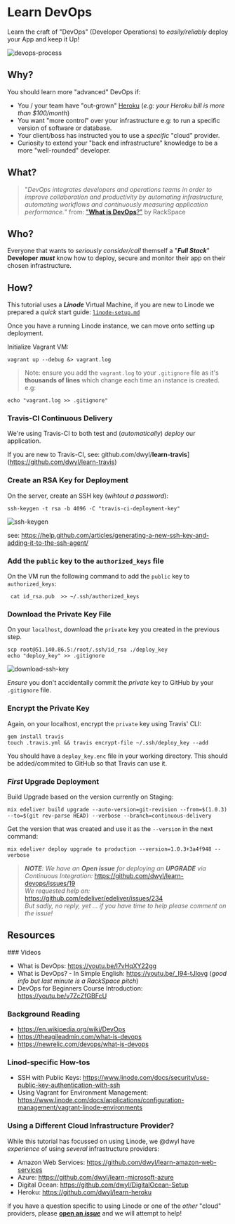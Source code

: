 # Learn DevOps

Learn the craft of "DevOps" (Developer Operations)
to _easily/reliably_ deploy your App and keep it Up!

![devops-process](https://user-images.githubusercontent.com/194400/28494977-ce74a632-6f36-11e7-9f86-f48abde49479.png)

## Why?

You should learn more "advanced" DevOps if:

+ You / your team have "out-grown"
[Heroku](https://github.com/dwyl/learn-heroku)
(_e.g: your Heroku bill is more than $100/month_)
+ You want "more control" over your infrastructure
e.g: to run a specific version of software or database.
+ Your client/boss has instructed you
to use a _specific_ "cloud" provider.
+ Curiosity to extend your
"back end infrastructure" knowledge to be a more
"well-rounded" developer.

## What?

> "_DevOps integrates developers and operations teams
> in order to improve collaboration and productivity
> by automating infrastructure, automating workflows
> and continuously measuring application performance._"
> from: ["**What is DevOps**?"](https://youtu.be/_I94-tJlovg) by RackSpace

## Who?

Everyone that wants to _seriously consider/call_ themself
a "***Full Stack***" **Developer** ***must*** know how to deploy,
secure and monitor their app on their chosen infrastructure.


## How?

This tutorial uses a ***Linode*** Virtual Machine,
if you are new to Linode we prepared a _quick_ start guide:
[`linode-setup.md`]()

Once you have a running Linode instance,
we can move onto setting up deployment.

Initialize Vagrant VM:
```
vagrant up --debug &> vagrant.log
```
> Note: ensure you add the `vagrant.log` to your `.gitignore` file
as it's **thousands of lines** which change each time an instance
is created. e.g:
```
echo "vagrant.log >> .gitignore"
```

### Travis-CI Continuous Delivery

We're using Travis-CI to both test and (_automatically_) _deploy_ our application.

If you are new to Travis-CI, see:
github.com/dwyl/**learn-travis**](https://github.com/dwyl/learn-travis)


### Create an RSA Key for Deployment

On the server, create an SSH key (_wihtout a password_):

```
ssh-keygen -t rsa -b 4096 -C "travis-ci-deployment-key"
```

![ssh-keygen](https://user-images.githubusercontent.com/194400/28845900-6ddce118-7701-11e7-8e2b-682dbfa01d4e.png)


see:  https://help.github.com/articles/generating-a-new-ssh-key-and-adding-it-to-the-ssh-agent/

### Add the `public` key to the `authorized_keys` file

On the VM run the following command to add the `public` key to `authorized_keys`:
```
 cat id_rsa.pub  >> ~/.ssh/authorized_keys
```


### Download the Private Key File

On your `localhost`, download the `private` key you created in the previous step.

```
scp root@51.140.86.5:/root/.ssh/id_rsa ./deploy_key
echo "deploy_key" >> .gitignore
```

![download-ssh-key](https://user-images.githubusercontent.com/194400/28846821-c8570300-7704-11e7-993c-478010457fbd.png)

_Ensure_ you don't accidentally commit the _private_ key
to GitHub by your `.gitignore` file.

### Encrypt the Private Key

Again, on your localhost, encrypt the `private` key using Travis' CLI:

```
gem install travis
touch .travis.yml && travis encrypt-file ~/.ssh/deploy_key --add
```

You should have a `deploy_key.enc` file in your working directory.
This should be added/commited to GitHub so that Travis can use it.


### _First_ Upgrade Deployment

Build Upgrade based on the version currently on Staging:
```
mix edeliver build upgrade --auto-version=git-revision --from=$(1.0.3) --to=$(git rev-parse HEAD) --verbose --branch=continuous-delivery
```

Get the version that was created and use it as the `--version` in the next command:

```
mix edeliver deploy upgrade to production --version=1.0.3+3a4f948 --verbose
```


> _**NOTE**: We have an **Open issue** for deploying an **UPGRADE**
via Continuous Integration:_ https://github.com/dwyl/learn-devops/issues/19 <br />
> _We requested help on:_ https://github.com/edeliver/edeliver/issues/234 <br />
> _But sadly, no reply, yet ..._
_if you have time to help please comment on the issue!_


## Resources

### Videos

+ What is DevOps: https://youtu.be/I7vHqXY22gg
+ What is DevOps? - In Simple English: https://youtu.be/_I94-tJlovg
(_good info but last minute is a RackSpace pitch_)
+ DevOps for Beginners Course Introduction: https://youtu.be/v7ZcZfGBFcU

### Background Reading

+ https://en.wikipedia.org/wiki/DevOps
+ https://theagileadmin.com/what-is-devops
+ https://newrelic.com/devops/what-is-devops

### Linod-specific How-tos

+ SSH with Public Keys:
https://www.linode.com/docs/security/use-public-key-authentication-with-ssh
+ Using Vagrant for Environment Management:
https://www.linode.com/docs/applications/configuration-management/vagrant-linode-environments

### Using a Different Cloud Infrastructure Provider?

While this tutorial has focussed on using Linode,
we @dwyl have _experience_ of using _several_ infrastructure providers:

+ Amazon Web Services: https://github.com/dwyl/learn-amazon-web-services
+ Azure: https://github.com/dwyl/learn-microsoft-azure
+ Digital Ocean: https://github.com/dwyl/DigitalOcean-Setup
+ Heroku: https://github.com/dwyl/learn-heroku

if you have a question specific to using Linode or one of the _other_
"cloud" providers, please
[**open an _issue_**](https://github.com/dwyl/learn-devops/issues)
and we will attempt to help!

<!--

## <sup>1</sup>Why Not "_Just Use Heroku_"?

Heroku is great for _most_ use-cases.
But it gets _expensive_ very quickly!
The moment you start to pay for an app it's $7/month
(_which may not sound "expensive" on the surface_)
But it's the _Database_ that's the _expensive_ part!

### Heroku Database _Extortion_

The moment you go beyond the "_hobby_" plan:
![heroku-hobby-dev](https://user-images.githubusercontent.com/194400/28563894-543876d8-711f-11e7-9b09-cb548e10ee84.png)

![heroku-hobby-basic](https://user-images.githubusercontent.com/194400/28563938-77966842-711f-11e7-9668-eaa694325a79.png)

![heroku-database-pricing](https://user-images.githubusercontent.com/194400/28563258-4e7628d2-711d-11e7-81e0-b3997d9d05ca.png)

As you can see, from the pricing, the _resources_ do offer value-for money
once the project's database goes above a certain size.

-->
